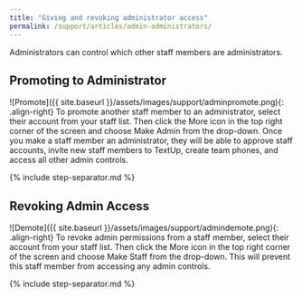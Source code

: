 ```yaml
---
title: "Giving and revoking administrator access"
permalink: /support/articles/admin-administrators/
---
```


Administrators can control which other staff members are administrators.

## Promoting to Administrator

![Promote]({{ site.baseurl }}/assets/images/support/adminpromote.png){: .align-right} To promote another staff member to an administrator, select their account from your staff list. Then click the More icon in the top right corner of the screen and choose Make Admin from the drop-down. Once you make a staff member an administrator, they will be able to approve staff accounts, invite new staff members to TextUp, create team phones, and access all other admin controls.

{% include step-separator.md %}

## Revoking Admin Access

![Demote]({{ site.baseurl }}/assets/images/support/admindemote.png){: .align-right} To revoke admin permissions from a staff member, select their account from your staff list. Then click the More icon in the top right corner of the screen and choose Make Staff from the drop-down. This will prevent this staff member from accessing any admin controls.

{% include step-separator.md %}

